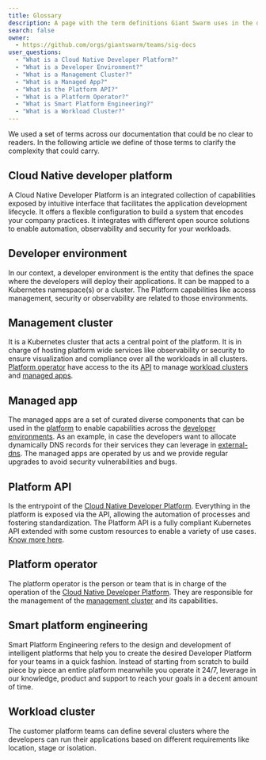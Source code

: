 ```yaml
---
title: Glossary
description: A page with the term definitions Giant Swarm uses in the documentation.
search: false
owner:
  - https://github.com/orgs/giantswarm/teams/sig-docs
user_questions:
  - "What is a Cloud Native Developer Platform?"
  - "What is a Developer Environment?"
  - "What is a Management Cluster?"
  - "What is a Managed App?"
  - "What is the Platform API?"
  - "What is a Platform Operator?"
  - "What is Smart Platform Engineering?"
  - "What is a Workload Cluster?"
---
```


We used a set of terms across our documentation that could be no clear to readers. In the following article we define of those terms to clarify the complexity that could carry.

## Cloud Native developer platform

A Cloud Native Developer Platform is an integrated collection of capabilities exposed by intuitive interface that facilitates the application development lifecycle. It offers a flexible configuration to build a system that encodes your company practices. It integrates with different open source solutions to enable automation, observability and security for your workloads.

## Developer environment

In our context, a developer environment is the entity that defines the space where the developers will deploy their applications. It can be mapped to a Kubernetes namespace(s) or a cluster. The Platform capabilities like access management, security or observability are related to those environments.

## Management cluster

It is a Kubernetes cluster that acts a central point of the platform. It is in charge of hosting platform wide services like observability or security to ensure visualization and compliance over all the workloads in all clusters. [Platform operator](#platform-operator) have access to the its [API](#platform-api) to manage [workload clusters](#workload-cluster) and [managed apps](#managed-apps).

## Managed app

The managed apps are a set of curated diverse components that can be used in the [platform](#cloud-native-developer-platform) to enable capabilities across the [developer environments](#developer-environment). As an example, in case the developers want to allocate dynamically DNS records for their services they can leverage in [external-dns](https://github.com/giantswarm/external-dns-app/). The managed apps are operated by us and we provide regular upgrades to avoid security vulnerabilities and bugs.

## Platform API

Is the entrypoint of the [Cloud Native Developer Platform](#cloud-native-developer-platform). Everything in the platform is exposed via the API, allowing the automation of processes and fostering standardization. The Platform API is a fully compliant Kubernetes API extended with some custom resources to enable a variety of use cases. [Know more here](#future-link-to-platform-api-intro-page).

## Platform operator

The platform operator is the person or team that is in charge of the operation of the [Cloud Native Developer Platform](#cloud-native-developer-platform). They are responsible for the management of the [management cluster](#management-cluster) and its capabilities.

## Smart platform engineering

Smart Platform Engineering refers to the design and development of intelligent platforms that help you to create the desired Developer Platform for your teams in a quick fashion. Instead of starting from scratch to build piece by piece an entire platform meanwhile you operate it 24/7, leverage in our knowledge, product and support to reach your goals in a decent amount of time.

## Workload cluster

The customer platform teams can define several clusters where the developers can run their applications based on different requirements like location, stage or isolation.
